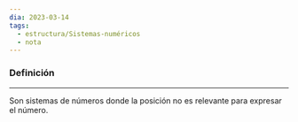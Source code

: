 ```yaml
---
dia: 2023-03-14
tags:
  - estructura/Sistemas-numéricos
  - nota
---
```

### Definición
---
Son sistemas de números donde la posición no es relevante para expresar el número.